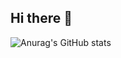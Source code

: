 ## Hi there 👋

![Anurag's GitHub stats](https://github-readme-stats.vercel.app/api?username=anuraghazra&show_icons=true&theme=transparent)
<!--
**Omega89222/Omega89222** is a ✨ _special_ ✨ repository because its `README.md` (this file) appears on your GitHub profile.

Here are some ideas to get you started:

- 🔭 I’m currently working on ...
- 🌱 I’m currently learning ...
- 👯 I’m looking to collaborate on ...
- 🤔 I’m looking for help with ...
- 💬 Ask me about ...
- 📫 How to reach me: ...
- 😄 Pronouns: ...
- ⚡ Fun fact: ...
-->
